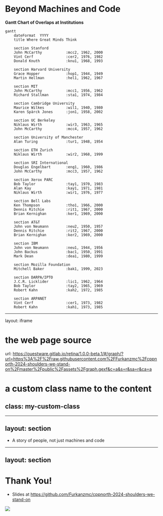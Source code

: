 # Beyond Machines and Code

**Gantt Chart of Overlaps at Institutions**

```mermaid
gantt
    dateFormat  YYYY
    title Where Great Minds Think

    section Stanford
    John McCarthy           :mcc2, 1962, 2000
    Vint Cerf               :cer2, 1976, 1982
    Donald Knuth            :knu1, 1968, 1993

    section Harvard University
    Grace Hopper            :hop1, 1944, 1949
    Martin Hellman          :hel1, 1962, 1967

    section MIT
    John McCarthy           :mcc1, 1956, 1962
    Richard Stallman        :sta1, 1974, 1984

    section Cambridge University
    Maurice Wilkes          :wil1, 1940, 1980
    Karen Spärck Jones      :jon1, 1958, 2002

    section UC Berkeley
    Niklaus Wirth           :wir3, 1963, 1965
    John McCarthy           :mcc4, 1957, 1962

    section University of Manchester
    Alan Turing             :tur1, 1948, 1954

    section ETH Zurich
    Niklaus Wirth           :wir2, 1968, 1999

    section SRI International
    Douglas Engelbart       :eng1, 1960, 1986
    John McCarthy           :mcc3, 1957, 1962

    section Xerox PARC
    Bob Taylor              :tay1, 1970, 1983
    Alan Kay                :kay1, 1971, 1981
    Niklaus Wirth           :wir1, 1976, 1977

    section Bell Labs
    Ken Thompson            :tho1, 1966, 2000
    Dennis Ritchie          :rit1, 1967, 2000
    Brian Kernighan         :ker1, 1969, 2000

    section AT&T
    John von Neumann        :neu2, 1950, 1957
    Dennis Ritchie          :rit2, 1967, 2000
    Brian Kernighan         :ker2, 1969, 2000

    section IBM
    John von Neumann        :neu1, 1944, 1956
    John Backus             :bac1, 1950, 1991
    Mark Dean               :dea1, 1980, 1999

    section Mozilla Foundation
    Mitchell Baker          :bak1, 1999, 2023

    section DARPA/IPTO
    J.C.R. Licklider        :lic1, 1962, 1964
    Bob Taylor              :tay2, 1965, 1969
    Robert Kahn             :kah2, 1972, 1985

    section ARPANET
    Vint Cerf               :cer1, 1973, 1982
    Robert Kahn             :kah1, 1973, 1985
```

---
layout: iframe

# the web page source
url: https://ouestware.gitlab.io/retina/1.0.0-beta.1/#/graph/?url=https%3A%2F%2Fraw.githubusercontent.com%2FFurkanzmc%2Fcppnorth-2024-shoulders-we-stand-on%2Fmaster%2Fpublic%2Fassets%2Fgraph.gexf&c=a&s=r&sa=r&ca=a

# a custom class name to the content
class: my-custom-class
---

---
layout: section
---

- A story of people, not just machines and code

<!--
- We are grateful for the opportunity to be here today, thank you for the organizers of CppNorth for
  creating an environment for all of us to be here to be inspired by one another.
-->

---
layout: section
---

# Thank You!

- Slides at https://github.com/Furkanzmc/cppnorth-2024-shoulders-we-stand-on

<v-drag pos="403,362,167,_">
    <img src="/assets/slides-qr-code.png">
</v-drag>

<!--
- If you noticed any wrong information in our talk, please let us know or create a PR. Unlike Donald
  Knuth, we won't be sending you money but a hearfelt thank you.
-->

